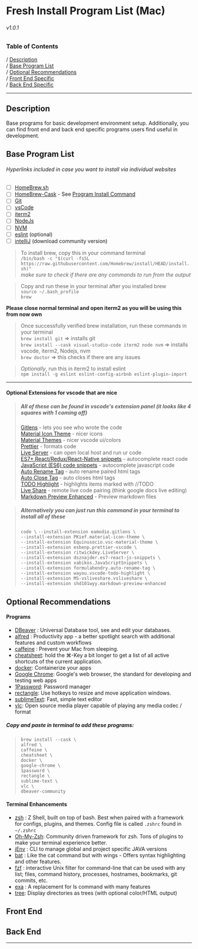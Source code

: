 # Fresh Install Program List (Mac)
###### v1.0.1

### Table of Contents

/ [Description](#description)   
/ [Base Program List](#base-program-list)  
/ [Optional Recommendations](#optional-recommendations)  
/ [Front End Specific](#front-end)  
/ [Back End Specific](#back-end)

---
## Description
Base programs for basic development environment setup. Additionally, you can find front end and back end specific programs users find useful in development.

## Base Program List

###### Hyperlinks included in case you want to install via individual websites
 - [ ] [HomeBrew.sh](https://brew.sh/)
 - [ ] [HomeBrew-Cask](https://github.com/Homebrew/homebrew-cask) - See [Program Install Command](#homebrew-cask-quick-install-list)
 - [ ] [Git](https://git-scm.com/)
 - [ ] [vsCode](https://code.visualstudio.com/download)
 - [ ] [iterm2](https://iterm2.com/)
 - [ ] [NodeJs](https://nodejs.org/en/)
 - [ ] [NVM](https://npm.github.io/installation-setup-docs/installing/using-a-node-version-manager.html)
 - [ ] [eslint](https://eslint.org/) (optional)
 - [ ] [intelliJ](https://www.jetbrains.com/idea/download/#section=mac) (download community version)
 
> To install brew, copy this in your command terminal  
> ``/bin/bash -c "$(curl -fsSL https://raw.githubusercontent.com/Homebrew/install/HEAD/install.sh)"``  
> *make sure to check if there are any commands to run from the output*

>Copy and run these in your terminal after you installed brew  
> ``source ~/.bash_profile``  
> ``brew``

**Please close normal terminal and open iterm2 as you will be using this from now own**

>Once successfully verified brew installation, run these commands in your terminal  
>``brew install git`` => installs git  
>``brew install --cask visual-studio-code iterm2 node nvm`` => installs vscode,  iterm2, Nodejs, nvm  
>``brew doctor`` => this checks if there are any issues  

>*Optionally*, run this in iterm2 to install eslint  
>``npm install -g eslint eslint-config-airbnb eslint-plugin-import``
---
#### **Optional Extensions for vscode that are nice**
>##### All of these can be found in vscode's extension panel (it looks like 4 squares with 1 coming off)
> [Gitlens](https://marketplace.visualstudio.com/items?itemName=eamodio.gitlens) - lets you see who wrote the code  
> [Material Icon Theme](https://marketplace.visualstudio.com/items?itemName=PKief.material-icon-theme) - nicer icons  
> [Material Themes](https://marketplace.visualstudio.com/items?itemName=Equinusocio.vsc-material-theme) - nicer vscode ui/colors  
> [Prettier](https://marketplace.visualstudio.com/items?itemName=esbenp.prettier-vscode) - formats code  
> [Live Server](https://marketplace.visualstudio.com/items?itemName=ritwickdey.LiveServer) - can open local host and run ur code  
> [ES7+ React/Redux/React-Native snippets](https://marketplace.visualstudio.com/items?itemName=dsznajder.es7-react-js-snippets) - autocomplete react code  
> [JavaScript (ES6) code snippets](https://marketplace.visualstudio.com/items?itemName=xabikos.JavaScriptSnippets) - autocomplete javascript code  
> [Auto Rename Tag](https://marketplace.visualstudio.com/items?itemName=formulahendry.auto-rename-tag) - auto rename paired html tags  
> [Auto Close Tag](https://marketplace.visualstudio.com/items?itemName=formulahendry.auto-close-tag) - auto closes html tags  
> [TODO Highlight](https://marketplace.visualstudio.com/items?itemName=wayou.vscode-todo-highlight) - highlights items marked with //TODO  
> [Live Share](https://marketplace.visualstudio.com/items?itemName=MS-vsliveshare.vsliveshare) - remote live code pairing (think google docs live editing)
> [Markdown Preview Enhanced](https://marketplace.visualstudio.com/items?itemName=shd101wyy.markdown-preview-enhanced) - Preview markdown files    
 
 >##### Alternatively you can just run this command in your terminal to install all of these
 >``code \``
 >``--install-extension eamodio.gitlens \``  
 >``--install-extension PKief.material-icon-theme \``  
 >``--install-extension Equinusocio.vsc-material-theme \``  
 >``--install-extension esbenp.prettier-vscode \``  
 >``--install-extension ritwickdey.LiveServer \``  
 >``--install-extension dsznajder.es7-react-js-snippets \``  
 >``--install-extension xabikos.JavaScriptSnippets \``   
 >``--install-extension formulahendry.auto-rename-tag \``   
 >``--install-extension wayou.vscode-todo-highlight \``   
 >``--install-extension MS-vsliveshare.vsliveshare \`` \
 >``--install-extension shd101wyy.markdown-preview-enhanced ``  

 ## Optional Recommendations
 #### Programs
 - [DBeaver](https://dbeaver.io/) : Universal Database tool, see and edit your databases.
 - [alfred](https://www.alfredapp.com/) : Productivity app - a better spotlight search with additional features and custom workflows
 - [caffeine](https://intelliscapesolutions.com/apps/caffeine) : Prevent your Mac from sleeping.
 - [cheatsheet](https://www.mediaatelier.com/CheatSheet/): hold the ⌘-Key a bit longer to get a list of all active shortcuts of the current application.
 - [docker](https://www.docker.com/): Containerize your apps
 - [Google Chrome](https://www.chrome.google.com): Google's web browser, the standard for developing and testing web apps
 - [1Password](https://1password.com/): Password manager
 - [rectangle](https://rectangleapp.com/): Use hotkeys to resize and move application windows.
 - [sublimeText](https://www.sublimetext.com/): Fast, simple text editor
 - [vlc](https://www.videolan.org/vlc/): Open source media player capable of playing any media codec / format

 ##### Copy and paste in terminal to add these programs:
 >`` brew install --cask \ ``\
>``alfred \ ``\
>``caffeine \ ``\
>``cheatsheet \ ``\
>``docker \ ``\
>``google-chrome \ ``\
>``1password \ ``\
>``rectangle \ ``\
>``sublime-text \ ``\
>``vlc \ ``\
>``dbeaver-community``

 #### Terminal Enhancements
 - [zsh](https://formulae.brew.sh/formula/zsh) : Z Shell, built on top of bash. Best when paired with a framework for configs, plugins, and themes. Config file is called ``.zshrc`` found in ``~/.zshrc``
 - [Oh-My-Zsh](https://github.com/ohmyzsh/ohmyzsh): Community driven framework for zsh. Tons of plugins to make your terminal experience better.
 - [jEnv](https://www.jenv.be/) : CLI to manage global and project specific JAVA versions
 - [bat](https://github.com/sharkdp/bat) : Like the cat command but with wings - Offers syntax highlighting and other features.
 - [fzf](https://github.com/junegunn/fzf) : interactive Unix filter for command-line that can be used with any list; files, command history, processes, hostnames, bookmarks, git commits, etc.
 - [exa](https://the.exa.website/) : A replacement for ls command with many features
 - [tree](https://formulae.brew.sh/formula/tree): Display directories as trees (with optional color/HTML output)


## Front End

## Back End
---
